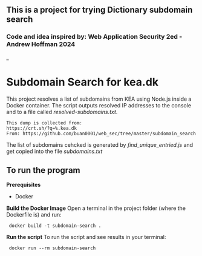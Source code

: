 ## This is a project for trying Dictionary subdomain search

### Code and idea inspired by: Web Application Security 2ed - Andrew Hoffman 2024
_

# Subdomain Search for kea.dk

This project resolves a list of subdomains from KEA using Node.js inside a Docker container. The script outputs resolved IP addresses to the console and to a file called *resolved-subdomains.txt*.

    This dump is collected from:
    https://crt.sh/?q=%.kea.dk
    From: https://github.com/buan0001/web_sec/tree/master/subdomain_search 
The list of subdomains cehcked is generated by *find_unique_entried.js* and get copied into the file *subdomains.txt*

## To run the program

**Prerequisites**
- Docker

**Build the Docker Image**
Open a terminal in the project folder (where the Dockerfile is) and run:

     docker build -t subdomain-search .


**Run the script**
To run the script and see results in your terminal:

     docker run --rm subdomain-search



